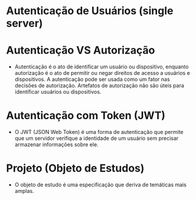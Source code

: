# Autenticação de Usuários (single server)

# Autenticação VS Autorização

- Autenticação é o ato de identificar um usuário ou dispositivo, enquanto autorização é o ato de permitir ou negar direitos de acesso a usuários e dispositivos.
A autenticação pode ser usada como um fator nas decisões de autorização.
Artefatos de autorização não são úteis para identificar usuários ou dispositivos.

# Autenticação com Token (JWT)

- O JWT (JSON Web Token) é uma forma de autenticação que permite que um servidor verifique a identidade de um usuário sem precisar armazenar informações sobre ele.

# Projeto (Objeto de Estudos)

- O objeto de estudo é uma especificação que deriva de temáticas mais amplas.
